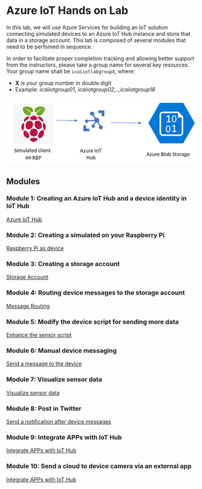# Azure IoT Hands on Lab
In this lab, we  will use Azure Services for building an IoT solution connecting simulated devices to an Azure IoT Hub instance and store that data in a storage account.
This lab is composed of several modules that need to be perfomed in sequence.

In order to facilitate proper completion tracking and allowing better support from the instructors, please take a group name for several key resources. <br/>
Your group name shall be `icaiiotlabgroupX`, where:
* **X** is your group number in double digit 
* Example: *icaiiotgroup01, icaiiotgroup02,..,icaiiotgroup18*

![Lab diagram](images/Lab.png "Header Image")

## Modules

### Module 1: Creating an Azure IoT Hub and a device identity in IoT Hub
[Azure IoT Hub](iothub/README.md)

### Module 2: Creating a simulated on your Raspberry Pi
[Raspberry Pi as device](device/README.md)
<!--  
### QUICK DEPLOY PREVIOUS MODULES
[Deploy previous modules](day0/README.md)
-->
### Module 3: Creating a storage account
[Storage Account](storage/README.md)

### Module 4: Routing device messages to the storage account
[Message Routing](routing/README.md)
<!--  
### QUICK DEPLOY PREVIOUS MODULES - START OF NOVEMBER 8th
[Deploy previous modules](finalday/README.md)
-->
### Module 5: Modify the device script for sending more data
[Enhance the sensor script](iot-client/README.md)

### Module 6: Manual device messaging
[Send a message to the device](messages/README.md)

### Module 7: Visualize sensor data
[Visualize sensor data](visualize/README.md)

### Module 8: Post in Twitter
[Send a notification after device messages](notification/README.md)

### Module 9: Integrate APPs with IoT Hub
[Integrate APPs with IoT Hub](sample-app/)

### Module 10: Send a cloud to device camera via an external app
[Integrate APPs with IoT Hub](cloud-to-device-app/)
